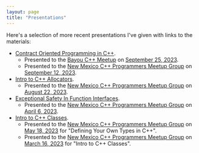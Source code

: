```yaml
---
layout: page
title: "Presentations"
---
```


Here's a selection of more recent presentations I've given with links to the materials:

- [Contract Oriented Programming in C++](dbc-cpp.pdf).
  - Presented to the [Bayou C++ Meetup](https://www.meetup.com/bayou-cpp-meetup/) on [September 25, 2023](https://www.meetup.com/bayou-cpp-meetup/events/296223857/).
  - Presented to the [New Mexico C++ Programmers Meetup Group](https://www.meetup.com/new-mexico-cpp-programmers/) on [September 12, 2023](https://www.meetup.com/new-mexico-cpp-programmers/events/295757616/).
- [Intro to C++ Allocators](intro-allocators-cpp.pdf).
  - Presented to the [New Mexico C++ Programmers Meetup Group](https://www.meetup.com/new-mexico-cpp-programmers/) on [August 22, 2023](https://www.meetup.com/new-mexico-cpp-programmers/events/293006593/).
- [Exceptional Safety In Function Interfaces](exception-safety-cpp.pdf).
  - Presented to the [New Mexico C++ Programmers Meetup Group](https://www.meetup.com/new-mexico-cpp-programmers/) on [April 6, 2023](https://www.meetup.com/new-mexico-cpp-programmers/events/292553722/).
- [Intro to C++ Classes](intro-classes-cpp.pdf).
  - Presented to the [New Mexico C++ Programmers Meetup Group](https://www.meetup.com/new-mexico-cpp-programmers/) on [May 18, 2023](https://www.meetup.com/new-mexico-cpp-programmers/events/293259378/) for "Defining Your Own Types in C++".
  - Presented to the [New Mexico C++ Programmers Meetup Group](https://www.meetup.com/new-mexico-cpp-programmers/) on [March 16, 2023](https://www.meetup.com/new-mexico-cpp-programmers/events/292190238/) for "Intro to C++ Classes".
